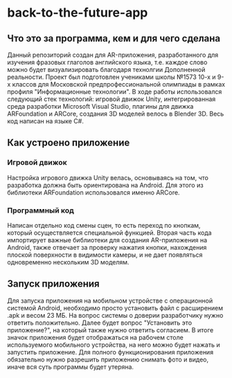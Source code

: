 # back-to-the-future-app
## Что это за программа, кем и для чего сделана
Данный репозиторий создан для AR-приложения, разработанного для изучения фразовых глаголов английского языка, т.е. каждое слово можно будет визуализировать благодаря технолгии Дополненной реальности.
Проект был подготовлен учениками школы №1573 10-х и 9-х классов для Московской предпрофессиональной олимпиады в рамках профиля "Информационные технологии".
В ходе работы использовался следующий стек технологий: игровой движок Unity, интегрированная среда разработки Microsoft Visual Studio, плагины для движка ARFoundation и ARCore, создания 3D моделей велось в Blender 3D. Весь код написан на языке C#.
## Как устроено приложение
### Игровой движок
Настройка игрового движка Unity велась, основываясь на том, что разработка должна быть ориентирована на Android. Для этого из библиотеки ARFoundation использовался именно ARCore. 
### Программный код
Написан отдельно код смены сцен, то есть переход по кнопкам, который осуществляется специальной функцией. 
Вторая часть кода импортирует важные библиотеки для создания AR-приложения на Android, также отвечает за проверку нажатия кнопки, нахождения плоской поверхности в видимости камеры, и не дает появляться одновременно нескольким 3D моделям.
## Запуск приложения
Для запуска приложения на мобильном устройстве с операционной системой Android, необходимо просто установить файл с расширением .apk и весом 23 МБ. На вопрос системы о доверии разработчику нужно ответить положительно. Далее будет вопрос "Установить это приложение?", на который также нужно ответить согласием. В итоге значок приложения будет отображаться на рабочем столе используемого мобильного устройства, на него можно будет нажать и запустить приложение.
Для полного функционирования приложения обязательно нужно разрешить приложению снимать фото и видео, иначе вся суть программы будет утеряна.
